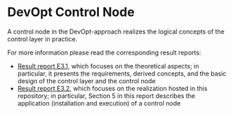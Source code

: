 # DevOpt Control Node

A control node in the DevOpt-approach realizes the logical concepts of the control layer in practice.

For more information please read the corresponding result reports:
  * [Result report E3.1](https://gitlab.tu-clausthal.de/mabb19/devopt/-/blob/master/Dokumente/AP3%20Modellbasierte%20Emergenz%20und%20Kontrolle/E3.1), which focuses on the theoretical aspects; in particular, it presents the requirements, derived concepts, and the basic design of the control layer and the control node
  * [Result report E3.2](https://gitlab.tu-clausthal.de/mabb19/devopt/-/tree/master/Dokumente/AP3%20Modellbasierte%20Emergenz%20und%20Kontrolle/E3.2), which focuses on the realization hosted in this repository; in particular, Section 5 in this report describes the application (installation and execution) of a control node
